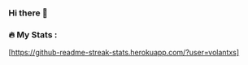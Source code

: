 ### Hi there 👋

### :fire: My Stats :
[https://github-readme-streak-stats.herokuapp.com/?user=volantxs]
